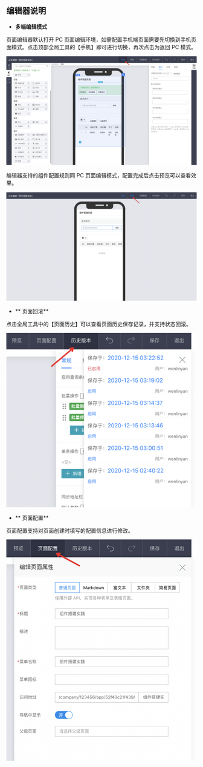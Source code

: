 ## 编辑器说明

- **多端编辑模式**

页面编辑器默认打开 PC 页面编辑环境，如需配置手机端页面需要先切换到手机页面模式。点击顶部全局工具的【手机】即可进行切换，再次点击为返回 PC 模式。

![image.png](../../../static/img/操作指南/页面设计/普通页面设计/编辑器说明/image_369f994.png)

编辑器支持的组件配置规则同 PC 页面编辑模式，配置完成后点击预览可以查看效果。

![image.png](../../../static/img/操作指南/页面设计/普通页面设计/编辑器说明/image_6dbb82d.png)

- ** 页面回滚**

点击全局工具中的【页面历史】可以查看页面历史保存记录，并支持状态回滚。

![image.png](../../../static/img/操作指南/页面设计/普通页面设计/编辑器说明/image_0c5de0d.png)

- ** 页面配置**

页面配置支持对页面创建时填写的配置信息进行修改。

![image.png](../../../static/img/操作指南/页面设计/普通页面设计/编辑器说明/image_d89ec90.png)
